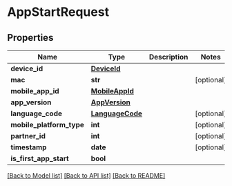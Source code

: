 # AppStartRequest

## Properties
Name | Type | Description | Notes
------------ | ------------- | ------------- | -------------
**device_id** | [**DeviceId**](DeviceId.md) |  | 
**mac** | **str** |  | [optional] 
**mobile_app_id** | [**MobileAppId**](MobileAppId.md) |  | 
**app_version** | [**AppVersion**](AppVersion.md) |  | 
**language_code** | [**LanguageCode**](LanguageCode.md) |  | [optional] 
**mobile_platform_type** | **int** |  | [optional] 
**partner_id** | **int** |  | [optional] 
**timestamp** | **date** |  | [optional] 
**is_first_app_start** | **bool** |  | 

[[Back to Model list]](../README.md#documentation-for-models) [[Back to API list]](../README.md#documentation-for-api-endpoints) [[Back to README]](../README.md)


